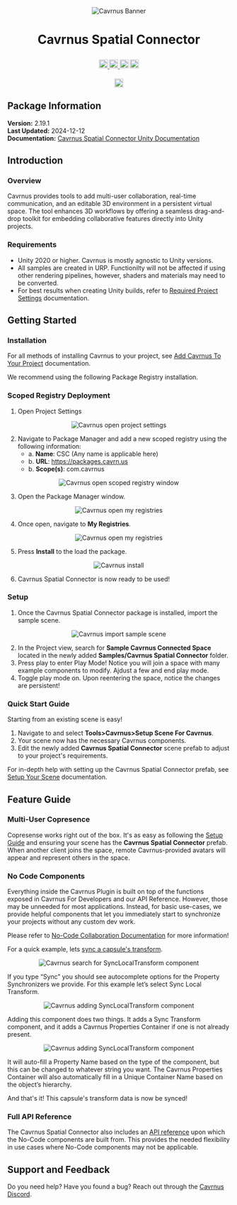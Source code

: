 ﻿
<p align="center">
    <img src="https://raw.githubusercontent.com/Cavrnus-Inc/cavrnus-spatial-connector-unity/master/Resources%7E/Readme/cav-logo.png" alt="Cavrnus Banner"/>
</p>

# <p style="text-align: center;">Cavrnus Spatial Connector</p>

<h4 align="center">
  <a href="https://www.cavrnus.com/">
    <img src="https://img.shields.io/badge/Cavrnus%20Website-label?style=flat&color=white&link=https%3A%2F%2Fwww.cavrnus.com%2F
    " alt="cavrnus" style="height: 20px">
  </a>
    <a href="https://www.youtube.com/@cavrnus">
    <img src="https://img.shields.io/badge/Cavrnus%20YouTube-label?style=flat&logo=YouTube&logoColor=red&labelColor=white&color=white&link=https%3A%2F%2Fwww.youtube.com%2F%40cavrnus
    " alt="youtube"style="height:20px">
  </a>
  <a href="https://twitter.com/cavrnus">
    <img src="https://img.shields.io/badge/Cavrnus_Twitter-label?style=flat&logo=x&logoColor=black&labelColor=white&color=white&link=https%3A%2F%2Fwww.youtube.com%2F%40cavrnus
    " alt="twitter" style="height: 20px;"></a>
    <a href="https://discord.gg/AzgenDT7Ez">
    <img src="https://img.shields.io/badge/Cavrnus_Support-label?style=flat&logo=discord&labelColor=white&color=white&link=https%3A%2F%2Fdiscord.gg%2FAzgenDT7Ez
    " alt="discord" style="height: 20px;"></a>
</h4>

<h4 align="center">
    <img src="https://img.shields.io/badge/Version-2.19.1-label?style=flat&labelColor=blue&color=white&link=https%3A%2F%2Fwww.cavrnus.com%2F
    " alt="discord" style="height: 20px;"></a>
    </h4>

    
## Package Information  
**Version:** 2.19.1    
**Last Updated:** 2024-12-12    
**Documentation:** [Cavrnus Spatial Connector Unity Documentation](https://cavrnus.atlassian.net/wiki/spaces/CSM/overview?homepageId=410615958)     


## Introduction

### Overview
Cavrnus provides tools to add multi-user collaboration, real-time communication, and an editable 3D environment in a persistent virtual space. The tool enhances 3D workflows by offering a seamless drag-and-drop toolkit for embedding collaborative features directly into Unity projects.

### Requirements
- Unity 2020 or higher. Cavrnus is mostly agnostic to Unity versions.
- All samples are created in URP. Functionilty will not be affected if using other rendering pipelines, however, shaders and materials may need to be converted.
- For best results when creating Unity builds, refer to [Required Project Settings](https://cavrnus.atlassian.net/wiki/spaces/CSM/pages/845381657/Required+Project+Settings) documentation.

## Getting Started

### Installation
For all methods of installing Cavrnus to your project, see [Add Cavrnus To Your Project](https://cavrnus.atlassian.net/wiki/spaces/CSM/pages/827916347/Add+Cavrnus+to+Your+Project) documentation.

We recommend using the following Package Registry installation.
### Scoped Registry Deployment

1. Open Project Settings
     
<p align="center">
    <img src="https://raw.githubusercontent.com/Cavrnus-Inc/cavrnus-spatial-connector-unity/master/Resources%7E/Readme/scoped-registry-package-manager-open-ps.png" alt="Cavrnus open project settings"/>
</p>

2. Navigate to Package Manager and add a new scoped registry using the following information:
    * a. <b>Name</b>: CSC (Any name is applicable here)
    * b. <b>URL</b>: https://packages.cavrn.us
    * b. <b>Scope(s)</b>: com.cavrnus

<p align="center">
    <img src="https://raw.githubusercontent.com/Cavrnus-Inc/cavrnus-spatial-connector-unity/master/Resources%7E/Readme/scoped-registry-package-manager.png" alt="Cavrnus open scoped registry window"/>
</p>

3. Open the Package Manager window.

<p align="center">
    <img src="https://raw.githubusercontent.com/Cavrnus-Inc/cavrnus-spatial-connector-unity/master/Resources%7E/Readme/scoped-registry-package-manager-open-pm.png" alt="Cavrnus open my registries"/>
</p>

4. Once open, navigate to <b>My Registries</b>.

<p align="center">
    <img src="https://raw.githubusercontent.com/Cavrnus-Inc/cavrnus-spatial-connector-unity/master/Resources%7E/Readme/scoped-registry-package-manager-my-reg.png" alt="Cavrnus open my registries"/>
</p>

5. Press <b>Install</b> to the load the package.

<p align="center">
    <img src="https://raw.githubusercontent.com/Cavrnus-Inc/cavrnus-spatial-connector-unity/master/Resources%7E/Readme/scoped-registry-package-manager-install.png" alt="Cavrnus install"/>
</p>

6. Cavrnus Spatial Connector is now ready to be used!

### Setup
1. Once the Cavrnus Spatial Connector package is installed, import the sample scene.

<p align="center">
    <img src="https://raw.githubusercontent.com/Cavrnus-Inc/cavrnus-spatial-connector-unity/master/Resources%7E/Readme/open-sample-package-manager.png" alt="Cavrnus import sample scene"/>
</p>

2. In the Project view, search for <b>Sample Cavrnus Connected Space</b> located in the newly added <b>Samples/Cavrnus Spatial Connector</b> folder.
3. Press play to enter Play Mode! Notice you will join a space with many example components to modify. Ajdust a few and end play mode.
4. Toggle play mode on. Upon reentering the space, notice the changes are persistent!

### Quick Start Guide
Starting from an existing scene is easy!

1. Navigate to and select <b>Tools>Cavrnus>Setup Scene For Cavrnus</b>.
2. Your scene now has the necessary Cavrnus components.
2. Edit the newly added <b>Cavrnus Spatial Connector</b> scene prefab to adjust to your project's requirements.

For in-depth help with setting up the Cavrnus Spatial Connector prefab, see [Setup Your Scene](https://cavrnus.atlassian.net/wiki/spaces/CSM/pages/827916295/Setup+Your+Scene) documentation.

## Feature Guide

### **Multi-User Copresence** 
Copresense works right out of the box. It's as easy as following the [Setup Guide](https://cavrnus.atlassian.net/wiki/spaces/CSM/pages/827916295/Setup+Your+Scene) and ensuring your scene has the <b>Cavrnus Spatial Connector</b> prefab. When another client joins the space, remote Cavrnus-provided avatars will appear and represent others in the space.

### **No Code Components** 
Everything inside the Cavrnus Plugin is built on top of the functions exposed in Cavrnus For Developers and our API Reference. However, those may be unneeded for most applications. Instead, for basic use-cases, we provide helpful components that let you immediately start to synchronize your projects without any custom dev work.

Please refer to [No-Code Collaboration Documentation](https://cavrnus.atlassian.net/wiki/spaces/CSM/pages/895254561/Cavrnus+No-Code+Collaboration+Unity) for more information!

For a quick example, lets [sync a capsule's transform](https://cavrnus.atlassian.net/wiki/spaces/CSM/pages/828178434/Sync+Property+Components+Unity).

<p align="center">
    <img src="https://raw.githubusercontent.com/Cavrnus-Inc/cavrnus-spatial-connector-unity/master/Resources%7E/Readme/sync-transform-add-component.png" alt="Cavrnus search for SyncLocalTransform component"/>
</p>

If you type “Sync” you should see autocomplete options for the Property Synchronizers we provide. For this example let’s select Sync Local Transform.

<p align="center">
    <img src="https://raw.githubusercontent.com/Cavrnus-Inc/cavrnus-spatial-connector-unity/master/Resources%7E/Readme/sync-transform-adding.png" alt="Cavrnus adding SyncLocalTransform component"/>
</p>

Adding this component does two things. It adds a Sync Transform component, and it adds a Cavrnus Properties Container if one is not already present.

<p align="center">
    <img src="https://raw.githubusercontent.com/Cavrnus-Inc/cavrnus-spatial-connector-unity/master/Resources%7E/Readme/sync-transform-result.png" alt="Cavrnus adding SyncLocalTransform component"/>
</p>

It will auto-fill a Property Name based on the type of the component, but this can be changed to whatever string you want. The Cavrnus Properties Container will also automatically fill in a Unique Container Name based on the object’s hierarchy.  

And that's it! This capsule's transform data is now be synced!

### **Full API Reference** 
The Cavrnus Spatial Connector also includes an [API reference](https://cavrnus.atlassian.net/wiki/spaces/CSM/pages/824934449/API+Reference+Unity) upon which the No-Code components are built from. This provides the needed flexibility in use cases where No-Code components may not be applicable.

## Support and Feedback
Do you need help? Have you found a bug? Reach out through the [Cavrnus Discord](https://discord.gg/AzgenDT7Ez).